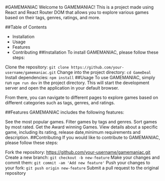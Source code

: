#GAMEMANIAC
Welcome to GAMEMANIAC! This is a project made using React and React Router DOM that allows you to explore various games based on their tags, genres, ratings, and more.

##Table of Contents
- Installation
- Usage
- Features
- Contributing
##Installation
To install GAMEMANIAC, please follow these steps:

Clone the repository: `git clone https://github.com/your-username/gamemaniac.git`
Change into the project directory: `cd GameDeal`
Install dependencies: `npm install`
##Usage
To use GAMEMANIAC, simply run `npm run dev`  in the project directory. This will start the development server and open the application in your default browser.

From there, you can navigate to different pages to explore games based on different categories such as tags, genres, and ratings.

##Features
GAMEMANIAC includes the following features:

See the most popular games.
Filter games by tags and genres.
Sort games by most rated.
Get the Award winning Games.
View details about a specific game, including its rating, release date,minimum requirements and description.
##Contributing
If you would like to contribute to GAMEMANIAC, please follow these steps:

Fork the repository: https://github.com/your-username/gamemaniac.git
Create a new branch: `git checkout -b new-feature`
Make your changes and commit them: `git commit -am 'Add new feature'`
Push your changes to your fork: `git push origin new-feature`
Submit a pull request to the original repository